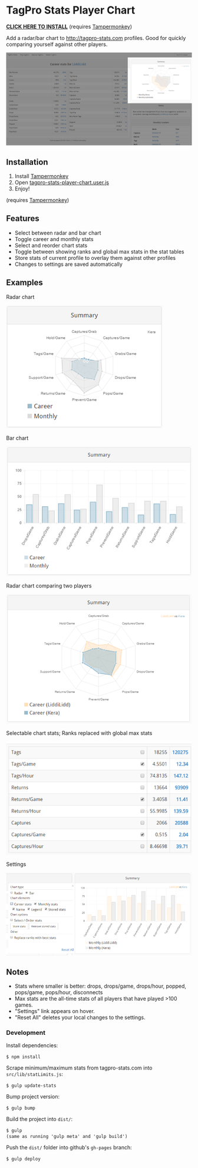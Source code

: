# TagPro Stats Player Chart

**[CLICK HERE TO INSTALL](https://keratagpro.github.io/tagpro-stats-player-chart/tagpro-stats-player-chart.user.js)** (requires [Tampermonkey](https://chrome.google.com/webstore/detail/tampermonkey/dhdgffkkebhmkfjojejmpbldmpobfkfo?hl=en))

Add a radar/bar chart to http://tagpro-stats.com profiles. Good for quickly comparing yourself against other players.

![Full page](/images/page.png?raw=true)

## Installation

1. Install [Tampermonkey](https://chrome.google.com/webstore/detail/tampermonkey/dhdgffkkebhmkfjojejmpbldmpobfkfo?hl=en)
2. Open [tagpro-stats-player-chart.user.js](https://keratagpro.github.io/tagpro-stats-player-chart/tagpro-stats-player-chart.user.js)
3. Enjoy!

(requires [Tampermonkey](https://chrome.google.com/webstore/detail/tampermonkey/dhdgffkkebhmkfjojejmpbldmpobfkfo?hl=en))

## Features

* Select between radar and bar chart
* Toggle career and monthly stats
* Select and reorder chart stats
* Toggle between showing ranks and global max stats in the stat tables
* Store stats of current profile to overlay them against other profiles
* Changes to settings are saved automatically

## Examples

Radar chart

![Radar chart](/images/radar-chart.png?raw=true)

Bar chart

![Bar chart](/images/bar-chart.png?raw=true)

Radar chart comparing two players

![Radar chart comparison](/images/career-comparison.png)

Selectable chart stats; Ranks replaced with global max stats

![Max stats](/images/max-stats.png?raw=true)

Settings

![Settings](/images/settings.png?raw=true)

## Notes

* Stats where smaller is better: drops, drops/game, drops/hour, popped, pops/game, pops/hour, disconnects
* Max stats are the all-time stats of all players that have played >100 games.
* "Settings" link appears on hover.
* "Reset All" deletes your local changes to the settings.

### Development

Install dependencies:

    $ npm install

Scrape minimum/maximum stats from tagpro-stats.com into `src/lib/statLimits.js`:

    $ gulp update-stats

Bump project version:

	$ gulp bump

Build the project into `dist/`:

    $ gulp
    (same as running 'gulp meta' and 'gulp build')

Push the `dist/` folder into github's `gh-pages` branch:

    $ gulp deploy
